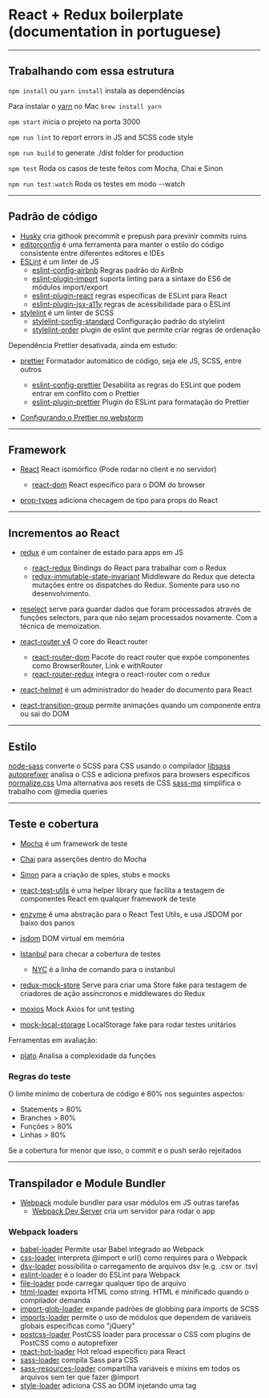 # React + Redux boilerplate (documentation in portuguese)

---

## Trabalhando com essa estrutura

`npm install` ou `yarn install` instala as dependências

Para instalar o [yarn](https://yarnpkg.com/en/) no Mac `brew install yarn`

`npm start` inicia o projeto na porta 3000

`npm run lint` to report errors in JS and SCSS code style

`npm run build` to generate ./dist folder for production

`npm test` Roda os casos de teste feitos com Mocha, Chai e Sinon

`npm run test:watch` Roda os testes em modo --watch

---

## Padrão de código

* [Husky](https://github.com/typicode/husky) cria githook precommit e prepush para previnir commits ruins
* [editorconfig](http://editorconfig.org/) é uma ferramenta para manter o estilo do código consistente entre diferentes editores e IDEs
* [ESLint](https://github.com/eslint/eslint) é um linter de JS
    * [eslint-config-airbnb](https://github.com/airbnb/javascript/tree/master/packages/eslint-config-airbnb) Regras padrão do AirBnb
    * [eslint-plugin-import](https://github.com/benmosher/eslint-plugin-import) suporta linting para a sintaxe do ES6 de módulos import/export
    * [eslint-plugin-react](https://github.com/yannickcr/eslint-plugin-react) regras específicas de ESLint para React
    * [eslint-plugin-jsx-a11y](https://github.com/evcohen/eslint-plugin-jsx-a11y) regras de acessibilidade para o ESLint
* [stylelint](https://github.com/stylelint/stylelint) é um linter de SCSS
    * [stylelint-config-standard](https://github.com/stylelint/stylelint-config-standard) Configuração padrão do stylelint
    * [stylelint-order](https://github.com/hudochenkov/stylelint-order) plugin de eslint que permite criar regras de ordenação

Dependência Prettier desativada, ainda em estudo:
* [prettier](https://github.com/prettier/prettier) Formatador automático de código, seja ele JS, SCSS, entre outros
    * [eslint-config-prettier](https://github.com/prettier/eslint-config-prettier) Desabilita as regras do ESLint que podem entrar em conflito com o Prettier
    * [eslint-plugin-prettier](https://github.com/prettier/eslint-plugin-prettier) Plugin do ESLint para formatação do Prettier

* [Configurando o Prettier no webstorm](https://github.com/prettier/prettier/blob/master/editors/webstorm/README.md)

---

## Framework

* [React](https://github.com/facebook/react) React isomórfico (Pode rodar no client e no servidor)
  * [react-dom](https://github.com/facebook/react/tree/master/packages/react-dom) React específico para o DOM do browser

* [prop-types](https://github.com/facebook/prop-types) adiciona checagem de tipo para props do React

---

## Incrementos ao React

* [redux](https://github.com/reactjs/redux/) é um container de estado para apps em JS
  * [react-redux](https://github.com/reactjs/react-redux) Bindings do React para trabalhar com o Redux
  * [redux-immutable-state-invariant](https://github.com/leoasis/redux-immutable-state-invariant) Middleware do Redux que detecta mutações entre os dispatches do Redux. Somente para uso no desenvolvimento.
* [reselect](https://github.com/reactjs/reselect) serve para guardar dados que foram processados através de funções selectors, para que não sejam processados novamente. Com a técnica de memoization.
* [react-router v4](https://github.com/ReactTraining/react-router) O core do React router
    * [react-router-dom](https://github.com/ReactTraining/react-router/tree/master/packages/react-router-dom) Pacote do react router que expõe componentes como BrowserRouter, Link e withRouter
    * [react-router-redux](https://github.com/reactjs/react-router-redux) integra o react-router com o redux
* [react-helmet](https://github.com/nfl/react-helmet) é um administrador do header do documento para React

* [react-transition-group](https://github.com/reactjs/react-transition-group) permite animações quando um componente entra ou sai do DOM

---

## Estilo

[node-sass](https://github.com/sass/node-sass) converte o SCSS para CSS usando o compilador [libsass](https://github.com/sass/libsass)
[autoprefixer](https://github.com/postcss/autoprefixer) analisa o CSS e adiciona prefixos para browsers específicos
[normalize.css](https://github.com/necolas/normalize.css/) Uma alternativa aos resets de CSS
[sass-mq](https://github.com/sass-mq/sass-mq) simplifica o trabalho com @media queries

-----------------

## Teste e cobertura

* [Mocha](https://github.com/mochajs/mocha) é um framework de teste
* [Chai](https://github.com/chaijs/chai) para asserções dentro do Mocha
* [Sinon](https://github.com/sinonjs/sinon) para a criação de spies, stubs e mocks

* [react-test-utils](https://reactjs.org/docs/test-utils.html) é uma helper library que facilita a testagem de componentes React em qualquer framework de teste
* [enzyme](https://github.com/airbnb/enzyme) é uma abstração para o React Test Utils, e usa JSDOM por baixo dos panos
* [jsdom](https://github.com/tmpvar/jsdom) DOM virtual em memória

* [Istanbul](https://github.com/gotwarlost/istanbul) para checar a cobertura de testes
    * [NYC](https://github.com/istanbuljs/nyc) é a linha de comando para o instanbul

* [redux-mock-store](https://github.com/arnaudbenard/redux-mock-store) Serve para criar uma Store fake para testagem de criadores de ação assíncronos e middlewares do Redux
* [moxios](https://github.com/axios/moxios) Mock Axios for unit testing
* [mock-local-storage](https://github.com/letsrock-today/mock-local-storage) LocalStorage fake para rodar testes unitários


Ferramentas em avaliação:

* [plato](https://github.com/es-analysis/plato) Analisa a complexidade da funções

### Regras do teste

O limite mínimo de cobertura de código é 80% nos seguintes aspectos:

- Statements > 80%
- Branches > 80%
- Funções > 80%
- Linhas > 80%

Se a cobertura for menor que isso, o commit e o push serão rejeitados

---

## Transpilador e Module Bundler

* [Webpack](https://webpack.js.org/) module bundler para usar módulos em JS outras tarefas
  * [Webpack Dev Server](https://github.com/webpack/webpack-dev-server) cria um servidor para rodar o app

### Webpack loaders

* [babel-loader](https://github.com/babel/babel-loader) Permite usar Babel integrado ao Webpack
* [css-loader](https://github.com/webpack-contrib/css-loader) interpreta @import e url() como requires para o Webpack
* [dsv-loader](https://github.com/wbkd/dsv-loader) possibilita o carregamento de arquivos dsv (e.g. .csv or .tsv)
* [eslint-loader](https://github.com/MoOx/eslint-loader) é o loader do ESLint para Webpack
* [file-loader](https://github.com/webpack-contrib/file-loader) pode carregar qualquer tipo de arquivo
* [html-loader](https://github.com/webpack-contrib/html-loader) exporta HTML como string. HTML é minificado quando o compilador demanda
* [import-glob-loader](https://github.com/Aintaer/import-glob-loader) expande padrões de globbing para imports de SCSS
* [imports-loader](https://github.com/webpack-contrib/imports-loader) permite o uso de módulos que dependem de variáveis globais específicas como "jQuery"
* [postcss-loader](https://github.com/postcss/postcss-loader) PostCSS loader para processar o CSS com plugins de PostCSS como o autoprefixer
* [react-hot-loader](https://github.com/gaearon/react-hot-loader) Hot reload específico para React
* [sass-loader](https://github.com/webpack-contrib/sass-loader) compila Sass para CSS
* [sass-resources-loader](https://github.com/shakacode/sass-resources-loader) compartilha variáveis e mixins em todos os arquivos sem ter que fazer @import
* [style-loader](https://github.com/webpack-contrib/style-loader) adiciona CSS ao DOM injetando uma tag <style>
* [url-loader](https://github.com/webpack-contrib/url-loader) funciona como o file loader, mas retorna o arquivo em DataUrl se ele for menor que um limite de bytes definido

### Plugins para o Webpack

* [html-webpack-plugin](https://github.com/jantimon/html-webpack-plugin) Simplifica a criação de arquivos HTML para servir os bundles do Webpack
* [extract-text-webpack-plugin](https://github.com/webpack-contrib/extract-text-webpack-plugin) Extrai texto de um bundle e transforma em um arquivo, como CSS por exemplo
* [copy-webpack-plugin](https://github.com/kevlened/copy-webpack-plugin) Copia arquivos e diretórios na pasta de output do Webpack
* [stylelint-webpack-plugin](https://github.com/JaKXz/stylelint-webpack-plugin) Plugin para integrar o stylelint com o Webpack

---

## Transpilador de JS

* [babel-core](https://github.com/babel/babel/tree/master/packages/babel-core) O compilador core do Babel
* [babel-cli](https://github.com/babel/babel/tree/master/packages/babel-cli) Babel na linha de comando
* [babel-polyfill](https://github.com/babel/babel/tree/master/packages/babel-polyfill) série de polyfills para utilizar `Promises`, `Object.assign` e outras features com suporte aos browsers modernos
*[babel-register](https://github.com/babel/babel/tree/master/packages/babel-register) Permite usar o babel via require('babel-register')

### Presets e plugins para o Babel

* [babel-preset-env](https://github.com/babel/babel/tree/master/experimental/babel-preset-env) permite definir quais browsers se quer dar suporte para que o babel faça somente o trabalho necessário
* [babel-preset-stage-0](https://github.com/babel/babel/tree/master/packages/babel-preset-stage-0) Conjunto de regras para dar suporte a sintaxe do JS ainda em estágio 0 de aprovação
* [babel-preset-react](https://github.com/babel/babel/tree/master/packages/babel-preset-react) Conjunto de plugins específicos para React
* [babel-eslint](https://github.com/babel/babel-eslint) permite que todo o código válido do Babel passe no ESLint, é definido no "parser" do arquivo babelrc
* [babel-plugin-transform-runtime](https://github.com/babel/babel/tree/master/packages/babel-plugin-transform-runtime) permite que se evite funções do Babel duplicadas entre múltiplos arquivos
* [babel-plugin-istanbul](https://github.com/istanbuljs/babel-plugin-istanbul) Adiciona o Instanbul para código ES6
* [babel-plugin-react-css-modules](https://github.com/gajus/babel-plugin-react-css-modules) Transform as props "styleName" para "className" usando a resolução dos CSS módulos em tempo de compilação
* [babel-plugin-transform-object-rest-spread](https://github.com/babel/babel/tree/master/packages/babel-plugin-transform-object-rest-spread) Plugin para transformar a notação spread o JS

---

## Outras ferramentas

* [npm-run-all](https://github.com/mysticatea/npm-run-all) Uma ferramenta de linha de comando para executar múltiplos scripts npm em paralelo ou de forma sequencial
* [axios](https://github.com/axios/axios) Faz requests HTTP baseado em Promises, para uso no browser e node.js
* [moment](https://github.com/moment/moment) analisa, valida, manipula e exibe datas em JS
    * [moment-timezone](https://github.com/moment/moment-timezone) adiciona suporte de timezone ao moment
* [lodash](https://github.com/lodash/lodash) biblioteca com um conjunto de helpers para operações rotineiras em JS
* [exif-js](https://github.com/exif-js/exif-js) lê os metadados EXIF de uma imagem
